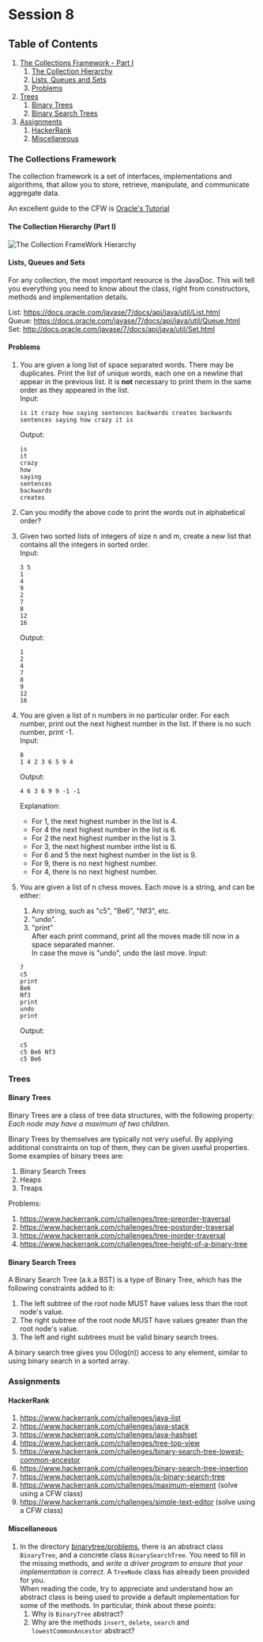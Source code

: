 # Session 8

## Table of Contents
1. [The Collections Framework - Part I](#cfw)
    1. [The Collection Hierarchy](#hierarchy)
    2. [Lists, Queues and Sets](#list-queue-set)
    3. [Problems](#cfwproblems)
2. [Trees](#trees)
    1. [Binary Trees](#binary-trees)
    2. [Binary Search Trees](#bst)
3. [Assignments](#assignments)
    1. [HackerRank](#hackerrank)
    2. [Miscellaneous](#miscellaneous)

### <a name="cfw"></a>The Collections Framework

The collection framework is a set of interfaces, implementations and algorithms, that allow you to store, retrieve, manipulate, and communicate aggregate data.

An excellent guide to the CFW is [Oracle's Tutorial](https://docs.oracle.com/javase/tutorial/collections/intro/)

#### <a name="hierarchy"></a>The Collection Hierarchy (Part I)

![The Collection FrameWork Hierarchy](http://4.bp.blogspot.com/-DvsfKh9clI0/UU3sK7J17jI/AAAAAAAAARU/VnHJDjImzw4/s1600/java-collection-hierarchy.png)

#### <a name="list-queue-set"></a>Lists, Queues and Sets

For any collection, the most important resource is the JavaDoc. This will tell you everything you need to know about the class, right from constructors, methods and implementation details.

List: https://docs.oracle.com/javase/7/docs/api/java/util/List.html  
Queue: https://docs.oracle.com/javase/7/docs/api/java/util/Queue.html  
Set: http://docs.oracle.com/javase/7/docs/api/java/util/Set.html
 

#### <a name="cfwproblems"></a>Problems

1. You are given a long list of space separated words. There may be duplicates. Print the list of unique words, each one on a newline that appear in the previous list. It is **not** necessary to print them in the same order as they appeared in the list.  
   Input:
   ```
   is it crazy how saying sentences backwards creates backwards sentences saying how crazy it is
   ```
   Output:
   ```
   is
   it
   crazy
   how
   saying
   sentences
   backwards
   creates
   ```

2. Can you modify the above code to print the words out in alphabetical order?

3. Given two sorted lists of integers of size n and m, create a new list that contains all the integers in sorted order.  
   Input:  
   ```
   3 5
   1
   4
   9
   2
   7
   8
   12
   16
   ```
   Output:  
   ```
   1
   2
   4
   7
   8
   9
   12
   16
   ```

4. You are given a list of n numbers in no particular order. For each number, print out the next highest number in the list. If there is no such number, print -1.  
   Input:  
   ```
   8
   1 4 2 3 6 5 9 4
   ```
   Output:  
   ```
   4 6 3 6 9 9 -1 -1
   ```
   Explanation:  
     * For 1, the next highest number in the list is 4.  
     * For 4 the next highest number in the list is 6.  
     * For 2 the next highest number in the list is 3.
     * For 3, the next highest number inthe list is 6.
     * For 6 and 5 the next highest number in the list is 9.  
     * For 9, there is no next highest number.  
     * For 4, there is no next highest number.  

5. You are given a list of n chess moves. Each move is a string, and can be either:
    1. Any string, such as "c5", "Be6", "Nf3", etc.
    2. "undo".
    3. "print"  
   After each print command, print all the moves made till now in a space separated manner.  
   In case the move is "undo", undo the last move.
   Input:  
   ```
   7
   c5
   print
   Be6
   Nf3
   print
   undo
   print
   ```
   Output:
   ```
   c5
   c5 Be6 Nf3
   c5 Be6
   ```


### <a name="trees"></a>Trees

#### <a name="binary-trees"></a>Binary Trees

Binary Trees are a class of tree data structures, with the following property: *Each node may have a maximum of two children.*

Binary Trees by themselves are typically not very useful. By applying additional constraints on top of them, they can be given useful properties. Some examples of binary trees are:
1. Binary Search Trees  
2. Heaps
3. Treaps

Problems:
1. https://www.hackerrank.com/challenges/tree-preorder-traversal
2. https://www.hackerrank.com/challenges/tree-postorder-traversal
3. https://www.hackerrank.com/challenges/tree-inorder-traversal
4. https://www.hackerrank.com/challenges/tree-height-of-a-binary-tree

#### <a name="bst"></a>Binary Search Trees

A Binary Search Tree (a.k.a BST) is a type of Binary Tree, which has the following constraints added to it:
1. The left subtree of the root node MUST have values less than the root node's value.
2. The right subtree of the root node MUST have values greater than the root node's value.
3. The left and right subtrees must be valid binary search trees.

A binary search tree gives you O(log(n)) access to any element, similar to using binary search in a sorted array.

### <a name="assignments"></a>Assignments

#### <a name="hackerrank"></a>HackerRank
1. https://www.hackerrank.com/challenges/java-list
2. https://www.hackerrank.com/challenges/java-stack
3. https://www.hackerrank.com/challenges/java-hashset
4. https://www.hackerrank.com/challenges/tree-top-view
5. https://www.hackerrank.com/challenges/binary-search-tree-lowest-common-ancestor
6. https://www.hackerrank.com/challenges/binary-search-tree-insertion
7. https://www.hackerrank.com/challenges/is-binary-search-tree
8. https://www.hackerrank.com/challenges/maximum-element (solve using a CFW class)
9. https://www.hackerrank.com/challenges/simple-text-editor (solve using a CFW class)

#### <a name="miscellaneous"></a>Miscellaneous

1. In the directory [binarytree/problems](binarytree/problems), there is an abstract class `BinaryTree`, and a concrete class `BinarySearchTree`. You need to fill in the missing methods, and *write a driver program to ensure that your implementation is correct*. A `TreeNode` class has already been provided for you.  
When reading the code, try to appreciate and understand how an abstract class is being used to provide a default implementation for some of the methods. In particular, think about these points:
   1. Why is `BinaryTree` abstract?  
   2. Why are the methods `insert`, `delete`, `search` and `lowestCommonAncestor` abstract?
